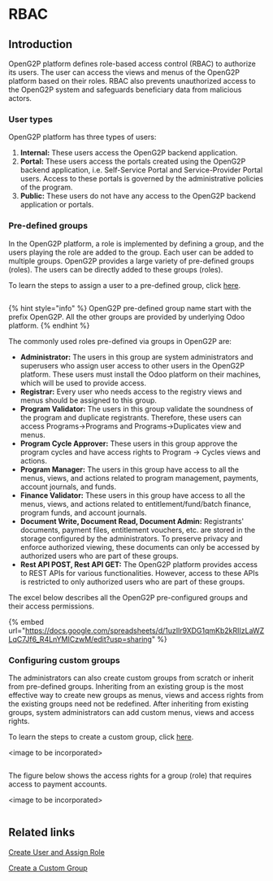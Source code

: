 # RBAC

## Introduction

OpenG2P platform defines role-based access control (RBAC) to authorize its users. The user can access the views and menus of the OpenG2P platform based on their roles. RBAC also prevents unauthorized access to the OpenG2P system and safeguards beneficiary data from malicious actors.

### User types

OpenG2P platform has three types of users:

1. **Internal:** These users access the OpenG2P backend application.
2. **Portal:** These users access the portals created using the OpenG2P backend application, i.e. Self-Service Portal and Service-Provider Portal users. Access to these portals is governed by the administrative policies of the program.
3. **Public:** These users do not have any access to the OpenG2P backend application or portals.

### Pre-defined groups

In the OpenG2P platform, a role is implemented by defining a group, and the users playing the role are added to the group. Each user can be added to multiple groups. OpenG2P provides a large variety of pre-defined groups (roles). The users can be directly added to these groups (roles).&#x20;

To learn the steps to assign a user to a pre-defined group, click [here](../../guides/user-guides/assign-roles-to-users.md).

<figure><img src="../../.gitbook/assets/pre-defined-groups%20(1).PNG" alt=""><figcaption></figcaption></figure>

{% hint style="info" %}
OpenG2P pre-defined group name start with the prefix OpenG2P. All the other groups are provided by underlying Odoo platform.
{% endhint %}

The commonly used roles pre-defined via groups in OpenG2P are:

* **Administrator:** The users in this group are system administrators and superusers who assign user access to other users in the OpenG2P platform. These users must install the Odoo platform on their machines, which will be used to provide access.
* **Registrar:** Every user who needs access to the registry views and menus should be assigned to this group.
* **Program Validator:** The users in this group validate the soundness of the program and duplicate registrants. Therefore, these users can access Programs->Programs and Programs->Duplicates view and menus.
* **Program Cycle Approver:** These users in this group approve the program cycles and have access rights to Program -> Cycles views and actions.
* **Program Manager:** The users in this group have access to all the menus, views, and actions related to program management, payments, account journals, and funds.
* **Finance Validator:** These users in this group have access to all the menus, views, and actions related to entitlement/fund/batch finance, program funds, and account journals.
* **Document Write, Document Read, Document Admin:** Registrants' documents, payment files, entitlement vouchers, etc. are stored in the storage configured by the administrators. To preserve privacy and enforce authorized viewing, these documents can only be accessed by authorized users who are part of these groups.
* **Rest API POST, Rest API GET:** The OpenG2P platform provides access to REST APIs for various functionalities. However, access to these APIs is restricted to only authorized users who are part of these groups.

The excel below describes all the OpenG2P pre-configured groups and their access permissions.

{% embed url="https://docs.google.com/spreadsheets/d/1uzIlr9XDG1qmKb2kRIIzLaWZLqC7Jf6_R4LnYMICzwM/edit?usp=sharing" %}

### Configuring custom groups

The administrators can also create custom groups from scratch or inherit from pre-defined groups. Inheriting from an existing group is the most effective way to create new groups as menus, views and access rights from the existing groups need not be redefined. After inheriting from existing groups, system administrators can add custom menus, views and access rights.

To learn the steps to create a custom group, click [here](../../guides/user-guides/create-entitlement-manager-role.md).

\<image to be incorporated>

<figure><img src="../../.gitbook/assets/inherited-groups.PNG" alt=""><figcaption></figcaption></figure>

The figure below shows the access rights for a group (role) that requires access to payment accounts.

\<image to be incorporated>

<figure><img src="../../.gitbook/assets/rbac-access-rights.PNG" alt=""><figcaption></figcaption></figure>

## Related links

[Create User and Assign Role](../../guides/user-guides/assign-roles-to-users.md)

[Create a Custom Group](../../guides/user-guides/create-entitlement-manager-role.md)
